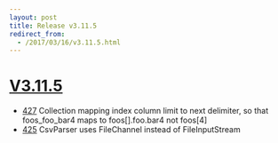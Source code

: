 ```yaml
---
layout: post
title: Release v3.11.5
redirect_from:
  - /2017/03/16/v3.11.5.html
---
```


# [V3.11.5](https://github.com/arnaudroger/SimpleFlatMapper/issues?q=milestone%3A3.11.5)

* [427](https://github.com/arnaudroger/SimpleFlatMapper/issues/431) Collection mapping index column limit to next delimiter, so that foos_foo_bar4 maps to foos[].foo.bar4 not foos[4]
* [425](https://github.com/arnaudroger/SimpleFlatMapper/issues/425) CsvParser uses FileChannel instead of FileInputStream 

